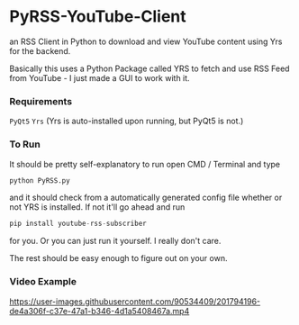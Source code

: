 # PyRSS-YouTube-Client
an RSS Client in Python to download and view YouTube content using Yrs for the backend.

Basically this uses a Python Package called YRS to fetch and use RSS Feed from YouTube - I just made a GUI to work with it.


### Requirements

`PyQt5`
`Yrs` (Yrs is auto-installed upon running, but PyQt5 is not.)


### To Run

It should be pretty self-explanatory to run open CMD / Terminal and type

``` python
python PyRSS.py
```

and it should check from a automatically generated config file whether or not YRS is installed. If not it'll go ahead and run

``` python
pip install youtube-rss-subscriber
```

for you. Or you can just run it yourself. I really don't care.

The rest should be easy enough to figure out on your own.


### Video Example



https://user-images.githubusercontent.com/90534409/201794196-de4a306f-c37e-47a1-b346-4d1a5408467a.mp4


